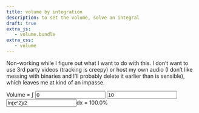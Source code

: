 ```yaml
---
title: volume by integration
description: to set the volume, solve an integral
draft: true
extra_js:
   - volume.bundle
extra_css:
   - volume
---
```


Non-working while I figure out what I want to do with this. I don’t want to use
3rd party videos (tracking is creepy) or host my own audio (I don’t like messing
with binaries and I’ll probably delete it earlier than is sensible), which
leaves me at kind of an impasse.

<div id="volume-input">
Volume = <span id="int">∫
<input type="number" id="bottom-limit-value" value="0">
<input type="number" id="top-limit-value" value="10">
</span><input type="text" id="formula-input" value="ln(x^2)/2"></input>dx
= <span id="integration-result">100.0%</span>
</div>

<!-- Youtube video (`youtube.com/watch` or `youtu.be`):
<input id="yt-input" value="https://www.youtube.com/watch?v=dQw4w9WgXcQ"> -->

<div id=video></div>
